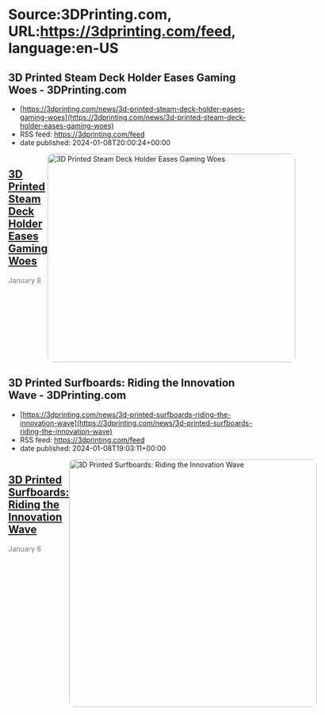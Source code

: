 # Source:3DPrinting.com, URL:https://3dprinting.com/feed, language:en-US

## 3D Printed Steam Deck Holder Eases Gaming Woes - 3DPrinting.com
 - [https://3dprinting.com/news/3d-printed-steam-deck-holder-eases-gaming-woes](https://3dprinting.com/news/3d-printed-steam-deck-holder-eases-gaming-woes)
 - RSS feed: https://3dprinting.com/feed
 - date published: 2024-01-08T20:00:24+00:00

<div style="display: flex;"><div><h2><a href="https://3dprinting.com/news/3d-printed-steam-deck-holder-eases-gaming-woes/" target="_blank">3D Printed Steam Deck Holder Eases Gaming Woes</a></h2><span style="color: #777; font-size: 14px; margin-top: auto;">January 8</span></div><div><img alt="3D Printed Steam Deck Holder Eases Gaming Woes" class="attachment-singular-featured-thumb size-singular-featured-thumb wp-post-image" height="421" src="https://3dprinting.com/wp-content/uploads/image3-112-500x421.png" style="border-radius: 10px; overflow: hidden;" width="500" /></div></div>

## 3D Printed Surfboards: Riding the Innovation Wave - 3DPrinting.com
 - [https://3dprinting.com/news/3d-printed-surfboards-riding-the-innovation-wave](https://3dprinting.com/news/3d-printed-surfboards-riding-the-innovation-wave)
 - RSS feed: https://3dprinting.com/feed
 - date published: 2024-01-08T19:03:11+00:00

<div style="display: flex;"><div><h2><a href="https://3dprinting.com/news/3d-printed-surfboards-riding-the-innovation-wave/" target="_blank">3D Printed Surfboards: Riding the Innovation Wave</a></h2><span style="color: #777; font-size: 14px; margin-top: auto;">January 8</span></div><div><img alt="3D Printed Surfboards: Riding the Innovation Wave" class="attachment-singular-featured-thumb size-singular-featured-thumb wp-post-image" height="500" src="https://3dprinting.com/wp-content/uploads/image2-138-500x500.png" style="border-radius: 10px; overflow: hidden;" width="500" /></div></div>

